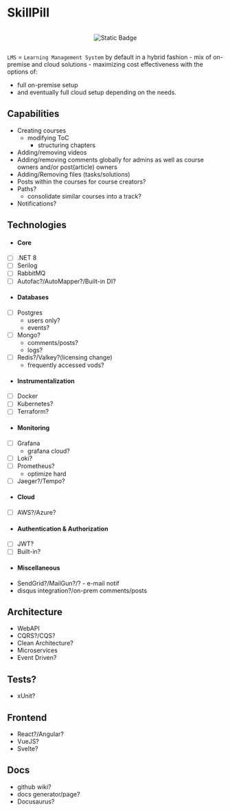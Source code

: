 # SkillPill

<div style="display: flex; flex-wrap: wrap; justify-content: center; align-items: center; text-align: center;">

  ![Static Badge](https://img.shields.io/badge/under-construction-yellow)
  
</div>

`LMS` = `Learning Management System` by default in a hybrid fashion - mix of on-premise and cloud solutions - maximizing cost effectiveness with the options of:
- full on-premise setup 
- and eventually full cloud setup 
depending on the needs.


## Capabilities 
- Creating courses
  - modifying ToC
    - structuring chapters
- Adding/removing videos
- Adding/removing comments globally for admins as well as course owners and/or post(article) owners
- Adding/Removing files (tasks/solutions)
- Posts within the courses for course creators?
- Paths?
  - consolidate similar courses into a track?
- Notifications?

## Technologies
* #### Core
- [ ] .NET 8
- [ ] Serilog
- [ ] RabbitMQ
- [ ] Autofac?/AutoMapper?/Built-in DI?

* #### Databases
- [ ] Postgres
  - users only?
  - events?
- [ ] Mongo?
  - comments/posts?
  - logs?
- [ ] Redis?/Valkey?(licensing change)
  - frequently accessed vods?

* #### Instrumentalization
- [ ] Docker
- [ ] Kubernetes?
- [ ] Terraform?

* #### Monitoring
- [ ] Grafana
  - grafana cloud?
- [ ] Loki?
- [ ] Prometheus?
  - optimize hard
- [ ] Jaeger?/Tempo?

* #### Cloud
- [ ] AWS?/Azure?

* #### Authentication & Authorization
- [ ] JWT?
- [ ] Built-in?

* #### Miscellaneous
- SendGrid?/MailGun?/? - e-mail notif
- disqus integration?/on-prem comments/posts

## Architecture
- WebAPI
- CQRS?/CQS?
- Clean Architecture?
- Microservices
- Event Driven?

## Tests?
- xUnit?

## Frontend
- React?/Angular?
- VueJS?
- Svelte?

## Docs
- github wiki?
- docs generator/page?
- Docusaurus?
